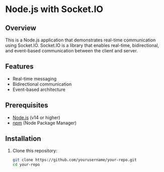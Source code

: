# Node.js with Socket.IO

## Overview

This is a Node.js application that demonstrates real-time communication using Socket.IO. Socket.IO is a library that enables real-time, bidirectional, and event-based communication between the client and server.

## Features

- Real-time messaging
- Bidirectional communication
- Event-based architecture

## Prerequisites

- [Node.js](https://nodejs.org/) (v14 or higher)
- [npm](https://www.npmjs.com/) (Node Package Manager)

## Installation

1. Clone this repository:

   ```bash
   git clone https://github.com/yourusername/your-repo.git
   cd your-repo
